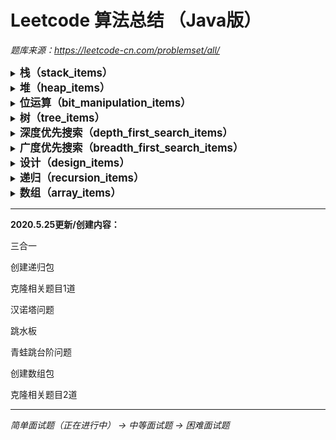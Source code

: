 # Leetcode 算法总结 （Java版）

*题库来源：https://leetcode-cn.com/problemset/all/*

<details>
    <summary><big><b>栈（stack_items）</b></big></summary><br/>
    用两个栈实现队列（Implement_queue_with_two_stacks.java）<br/>
    滑动窗口的最大值（Maximum_value_of_sliding_window.java）<br/>
    包含min函数的栈（The_stack_containing_the_min_function.java）<br/>
</details>

<details>
    <summary><big><b>堆（heap_items）</b></big></summary><br/>
    最小的k个数（The_smallest_k_number.java）<br/>
</details>

<details>
    <summary><big><b>位运算（bit_manipulation_items）</b></big></summary><br/>
    数组中出现次数超过一半的数字（More_than_half_of_the_occurrences_in_the_array.java）<br/>
    二进制中1的个数（The_number_of_1s_in_binary.java）<br/>
    主要元素（Main_element.java）<br/>
    消失的数字（Disappearing_number.java）<br/>
    不用加号的加法（Addition_without_plus_sign.java）<br/>
    最大数值（Maximum_value.java）<br/>
    配对交换（Pair_exchange.java）<br/>
    整数转化（Integer_conversion.java）<br/>
    翻转数位（Flip_digital.java）<br/>
    插入（insert.java）<br/>
</details>

<details>
    <summary><big><b>树（tree_items）</b></big></summary><br/>
    二叉树的最近公共祖先（The_nearest_public_ancestor_of_the_binary_tree）<br/>
    二叉搜索树的最近公共祖先（The_nearest_common_ancestor_of_the_binary_search_tree）<br/>
    平衡二叉树（Balanced_binary_tree.java）<br/>
    二叉搜索树的第k大节点（The_k_th_largest_node_of_the_binary_search_tree）<br/>
	从上到下打印二叉树II（Print_a_binary_tree_from_top_to_bottom_II）<br/>
	对称的二叉树（Symmetric_binary_tree）<br/>
	二叉树的镜像（Mirror_of_the_binary_tree）<br/>
	检查平衡性（Check_balance）<br/>
	最小高度树（Minimum_height_tree）<br/>
	BiNode（BiNode）<br/>
</details>

<details>
    <summary><big><b>深度优先搜索（depth_first_search_items）</b></big></summary><br/>
    平衡二叉树（Balanced_binary_tree.java）<br/>
	检查平衡性（Check_balance）<br/>
	最小高度树（Minimum_height_tree）<br/>
	颜色填充（Color_fill）<br/>
</details>

<details>
    <summary><big><b>广度优先搜索（breadth_first_search_items）</b></big></summary><br/>
    从上到下打印二叉树II（Print_a_binary_tree_from_top_to_bottom_II）<br/>
</details>

<details>
    <summary><big><b>设计（design_items）</b></big></summary><br/>
    包含min函数的栈（The_stack_containing_the_min_function.java）<br/>
	用两个栈实现队列（Implement_queue_with_two_stacks.java）<br/>
	动物收容所（Animal_shelter）<br/>
	三合一（TripleInOne）<br/>
</details>

<details>
    <summary><big><b>递归（recursion_items）</b></big></summary><br/>
    BiNode（BiNode）<br/>
	汉诺塔问题（Hanoi_problem）<br/>
	跳水板（Diving_board）<br/>
	青蛙跳台阶问题（Frog_jumping_steps）<br/>
</details>

<details>
    <summary><big><b>数组（array_items）</b></big></summary><br/>
    主要元素（Main_element.java）<br/>
	消失的数字（Disappearing_number.java）<br/>
</details>

------

**2020.5.25更新/创建内容：**

三合一

创建递归包

克隆相关题目1道

汉诺塔问题

跳水板

青蛙跳台阶问题

创建数组包

克隆相关题目2道

------

*简单面试题（正在进行中） -> 中等面试题 -> 困难面试题*
